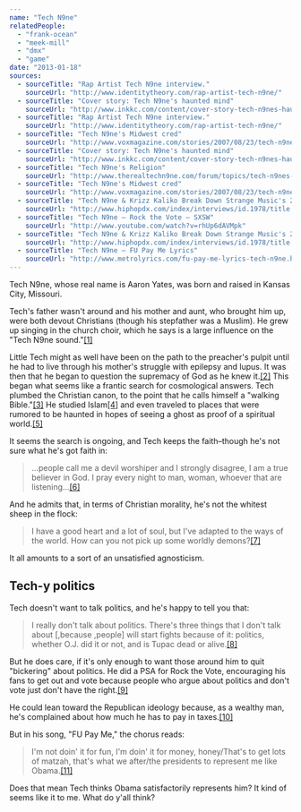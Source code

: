 ```yaml
---
name: "Tech N9ne"
relatedPeople:
  - "frank-ocean"
  - "meek-mill"
  - "dmx"
  - "game"
date: "2013-01-18"
sources:
  - sourceTitle: "Rap Artist Tech N9ne interview."
    sourceUrl: "http://www.identitytheory.com/rap-artist-tech-n9ne/"
  - sourceTitle: "Cover story: Tech N9ne's haunted mind"
    sourceUrl: "http://www.inkkc.com/content/cover-story-tech-n9nes-haunted-mind/"
  - sourceTitle: "Rap Artist Tech N9ne interview."
    sourceUrl: "http://www.identitytheory.com/rap-artist-tech-n9ne/"
  - sourceTitle: "Tech N9ne's Midwest cred"
    sourceUrl: "http://www.voxmagazine.com/stories/2007/08/23/tech-n9nes-midwest-cred/"
  - sourceTitle: "Cover story: Tech N9ne's haunted mind"
    sourceUrl: "http://www.inkkc.com/content/cover-story-tech-n9nes-haunted-mind/"
  - sourceTitle: "Tech N9ne's Religion"
    sourceUrl: "http://www.therealtechn9ne.com/forum/topics/tech-n9nes-religion"
  - sourceTitle: "Tech N9ne's Midwest cred"
    sourceUrl: "http://www.voxmagazine.com/stories/2007/08/23/tech-n9nes-midwest-cred/"
  - sourceTitle: "Tech N9ne & Krizz Kaliko Break Down Strange Music's 2013 Plans, Taking Hiatus To Be Fans Again"
    sourceUrl: "http://www.hiphopdx.com/index/interviews/id.1978/title.tech-n9ne-krizz-kaliko-break-down-strange-musics-2013-plans-taking-hiatus-to-be-fans-again"
  - sourceTitle: "Tech N9ne – Rock the Vote – SXSW"
    sourceUrl: "http://www.youtube.com/watch?v=rhUp6dAVMpk"
  - sourceTitle: "Tech N9ne & Krizz Kaliko Break Down Strange Music's 2013 Plans, Taking Hiatus To Be Fans Again"
    sourceUrl: "http://www.hiphopdx.com/index/interviews/id.1978/title.tech-n9ne-krizz-kaliko-break-down-strange-musics-2013-plans-taking-hiatus-to-be-fans-again"
  - sourceTitle: "Tech N9ne – FU Pay Me Lyrics"
    sourceUrl: "http://www.metrolyrics.com/fu-pay-me-lyrics-tech-n9ne.html"
---
```


Tech N9ne, whose real name is Aaron Yates, was born and raised in Kansas City, Missouri.

Tech's father wasn't around and his mother and aunt, who brought him up, were both devout Christians (though his stepfather was a Muslim). He grew up singing in the church choir, which he says is a large influence on the "Tech N9ne sound."<a class="source-citation" href="http://www.identitytheory.com/rap-artist-tech-n9ne/" title="Rap Artist Tech N9ne interview.">[1]</a>

Little Tech might as well have been on the path to the preacher's pulpit until he had to live through his mother's struggle with epilepsy and lupus. It was then that he began to question the supremacy of God as he knew it.<a class="source-citation" href="http://www.inkkc.com/content/cover-story-tech-n9nes-haunted-mind/" title="Cover story: Tech N9ne&apos;s haunted mind">[2]</a> This began what seems like a frantic search for cosmological answers. Tech plumbed the Christian canon, to the point that he calls himself a "walking Bible."<a class="source-citation" href="http://www.identitytheory.com/rap-artist-tech-n9ne/" title="Rap Artist Tech N9ne interview.">[3]</a> He studied Islam<a class="source-citation" href="http://www.voxmagazine.com/stories/2007/08/23/tech-n9nes-midwest-cred/" title="Tech N9ne&apos;s Midwest cred">[4]</a> and even traveled to places that were rumored to be haunted in hopes of seeing a ghost as proof of a spiritual world.<a class="source-citation" href="http://www.inkkc.com/content/cover-story-tech-n9nes-haunted-mind/" title="Cover story: Tech N9ne&apos;s haunted mind">[5]</a>

It seems the search is ongoing, and Tech keeps the faith–though he's not sure what he's got faith in:

>…people call me a devil worshiper and I strongly disagree, I am a true believer in God. I pray every night to man, woman, whoever that are listening…<a class="source-citation" href="http://www.therealtechn9ne.com/forum/topics/tech-n9nes-religion" title="Tech N9ne&apos;s Religion">[6]</a>

And he admits that, in terms of Christian morality, he's not the whitest sheep in the flock:

>I have a good heart and a lot of soul, but I've adapted to the ways of the world. How can you not pick up some worldly demons?<a class="source-citation" href="http://www.voxmagazine.com/stories/2007/08/23/tech-n9nes-midwest-cred/" title="Tech N9ne&apos;s Midwest cred">[7]</a>

It all amounts to a sort of an unsatisfied agnosticism.


## Tech-y politics

Tech doesn't want to talk politics, and he's happy to tell you that:

>I really don't talk about politics. There's three things that I don't talk about [,because ,people] will start fights because of it: politics, whether O.J. did it or not, and is Tupac dead or alive.<a class="source-citation" href="http://www.hiphopdx.com/index/interviews/id.1978/title.tech-n9ne-krizz-kaliko-break-down-strange-musics-2013-plans-taking-hiatus-to-be-fans-again" title="Tech N9ne &amp; Krizz Kaliko Break Down Strange Music&apos;s 2013 Plans, Taking Hiatus To Be Fans Again">[8]</a>

But he does care, if it's only enough to want those around him to quit "bickering" about politics. He did a PSA for Rock the Vote, encouraging his fans to get out and vote because people who argue about politics and don't vote just don't have the right.<a class="source-citation" href="http://www.youtube.com/watch?v=rhUp6dAVMpk" title="Tech N9ne – Rock the Vote – SXSW">[9]</a>

He could lean toward the Republican ideology because, as a wealthy man, he's complained about how much he has to pay in taxes.<a class="source-citation" href="http://www.hiphopdx.com/index/interviews/id.1978/title.tech-n9ne-krizz-kaliko-break-down-strange-musics-2013-plans-taking-hiatus-to-be-fans-again" title="Tech N9ne &amp; Krizz Kaliko Break Down Strange Music&apos;s 2013 Plans, Taking Hiatus To Be Fans Again">[10]</a>

But in his song, "FU Pay Me," the chorus reads:

>I'm not doin' it for fun, I'm doin' it for money, honey/That's to get lots of matzah, that's what we after/the presidents to represent me like Obama.<a class="source-citation" href="http://www.metrolyrics.com/fu-pay-me-lyrics-tech-n9ne.html" title="Tech N9ne – FU Pay Me Lyrics">[11]</a>

Does that mean Tech thinks Obama satisfactorily represents him? It kind of seems like it to me. What do y'all think?